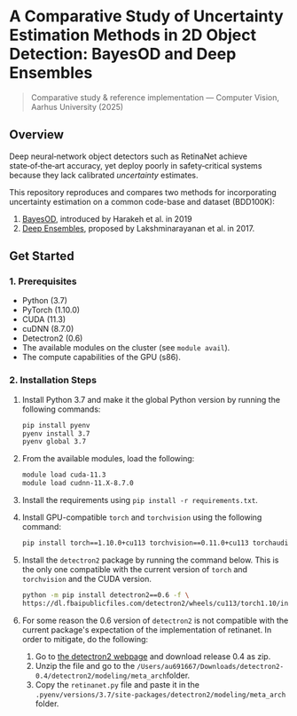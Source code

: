 # A Comparative Study of Uncertainty Estimation Methods in 2D Object Detection: BayesOD and Deep Ensembles
> Comparative study & reference implementation — Computer Vision, Aarhus University (2025)
## Overview
Deep neural‑network object detectors such as RetinaNet achieve state‑of‑the‑art accuracy, yet deploy poorly in safety‑critical systems because they lack calibrated *uncertainty* estimates.

This repository reproduces and compares two methods for incorporating uncertainty estimation on a common code-base and dataset (BDD100K): 
1. [BayesOD](https://www.researchgate.net/publication/344983540_BayesOD_A_Bayesian_Approach_for_Uncertainty_Estimation_in_Deep_Object_Detectors), introduced by Harakeh et al. in 2019
2. [Deep Ensembles](https://proceedings.neurips.cc/paper_files/paper/2017/hash/9ef2ed4b7fd2c810847ffa5fa85bce38-Abstract.html), proposed by Lakshminarayanan et al. in 2017.



## Get Started
### 1. Prerequisites
- Python (3.7)
- PyTorch (1.10.0)
- CUDA (11.3)
- cuDNN (8.7.0)
- Detectron2 (0.6)
- The available modules on the cluster (see ```module avail```).
- The compute capabilities of the GPU (s86).

### 2. Installation Steps
1. Install Python 3.7 and make it the global Python version by running the following commands:
    ```bash
    pip install pyenv
    pyenv install 3.7
    pyenv global 3.7
    ```
2. From the available modules, load the following:
    ```bash
    module load cuda-11.3
    module load cudnn-11.X-8.7.0
    ```
3. Install the requirements using ```pip install -r requirements.txt```.
4. Install GPU-compatible ```torch```  and ```torchvision``` using the following command:
    ```bash
    pip install torch==1.10.0+cu113 torchvision==0.11.0+cu113 torchaudio==0.10.0 -f https://download.pytorch.org/whl/torch_stable.html
    ```
5. Install the ```detectron2``` package by running the command below. This is the only one compatible with the current version of ```torch``` and ```torchvision``` and the CUDA version.
    ```bash
    python -m pip install detectron2==0.6 -f \
    https://dl.fbaipublicfiles.com/detectron2/wheels/cu113/torch1.10/index.html
    ```

6. For some reason the 0.6 version of ```detectron2``` is not compatible with the current package's expectation of the implementation of retinanet. In order to mitigate, do the following:
    1. Go to [the detectron2 webpage](https://github.com/facebookresearch/detectron2/releases) and download release 0.4 as zip. 
    2. Unzip the file and go to the ```/Users/au691667/Downloads/detectron2-0.4/detectron2/modeling/meta_arch```folder. 
    3. Copy the ```retinanet.py``` file and paste it in the ```.pyenv/versions/3.7/site-packages/detectron2/modeling/meta_arch``` folder.